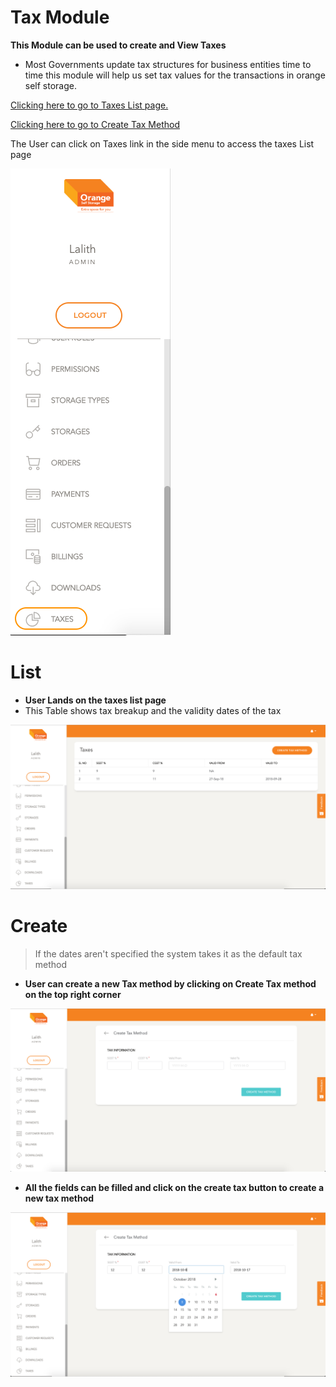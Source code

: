 
# Tax Module

  **This Module can be used to create and View Taxes**

  - Most Governments update tax structures for business entities time to time this module will help us set tax values for the transactions in orange self storage.

  
  [Clicking here to go to Taxes List page.](https://portal.orangeselfstorage.com/tax/list)


  [Clicking here to go to Create Tax Method](https://portal.orangeselfstorage.com/tax/create)

 The User can click on Taxes link in the side menu to access the taxes List page


  ![N|Solid](media/tax_01.png)

  # List
   - **User Lands on the taxes list page**
  - This Table shows tax breakup and the validity dates of the tax


   ![N|Solid](media/taxlist.png)


  # Create

  > If the dates aren't specified the system takes it as the default tax method

  - **User can create a new Tax method by clicking on Create Tax method on the top right corner**

  ![N|Solid](media/tax2.png)

  - **All the fields can be filled and click on the create tax button to create a new tax method**
  
  ![N|Solid](media/tax3.png)
